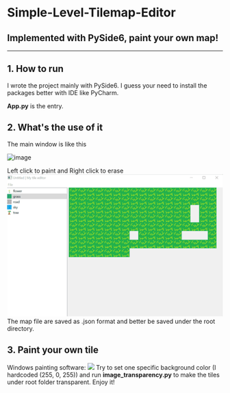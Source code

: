 # Simple-Level-Tilemap-Editor
Implemented with PySide6, paint your own map!
---
---

## 1. How to run
I wrote the project mainly with PySide6. I guess your need to install the packages better with IDE like PyCharm.

**App.py** is the entry.

## 2. What's the use of it
The main window is like this

<img width="602" alt="image" src="https://user-images.githubusercontent.com/45763115/229340198-a492cc11-4585-4fee-b07e-54aa9f98c12d.png">

Left click to paint and Right click to erase
![](https://github.com/traveleryyk1999/Simple-Level-Tilemap-Editor/blob/main/Animation1.gif)
The map file are saved as .json format and better be saved under the root directory.

## 3. Paint your own tile
Windows painting software:
![](https://github.com/traveleryyk1999/Simple-Level-Tilemap-Editor/blob/main/Animation2.gif)
Try to set one specific background color (I hardcoded (255, 0, 255)) and run **image_transparency.py** to make the tiles under root folder transparent.
Enjoy it!
